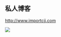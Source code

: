 ## 私人博客

<http://www.importcjj.com>

![](https://travis-ci.org/importcjj/personal_blog.svg?branch=master)
